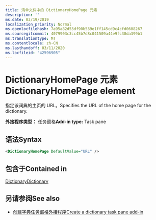 ```yaml
---
title: 清单文件中的 DictionaryHomePage 元素
description: ''
ms.date: 03/19/2019
localization_priority: Normal
ms.openlocfilehash: 7a95a82d53df90b539e1ff145cd9c4cfd0608267
ms.sourcegitcommit: 4079903c3cc45b7d8c041509a44e9fc38da399b1
ms.translationtype: MT
ms.contentlocale: zh-CN
ms.lasthandoff: 03/11/2020
ms.locfileid: "42596905"
---
```

# <a name="dictionaryhomepage-element"></a><span data-ttu-id="57520-102">DictionaryHomePage 元素</span><span class="sxs-lookup"><span data-stu-id="57520-102">DictionaryHomePage element</span></span>

<span data-ttu-id="57520-103">指定该词典的主页的 URL。</span><span class="sxs-lookup"><span data-stu-id="57520-103">Specifies the URL of the home page for the dictionary.</span></span>

<span data-ttu-id="57520-104">**外接程序类型：** 任务窗格</span><span class="sxs-lookup"><span data-stu-id="57520-104">**Add-in type:** Task pane</span></span>

## <a name="syntax"></a><span data-ttu-id="57520-105">语法</span><span class="sxs-lookup"><span data-stu-id="57520-105">Syntax</span></span>

```XML
<DictionaryHomePage DefaultValue="URL" />
```

## <a name="contained-in"></a><span data-ttu-id="57520-106">包含于</span><span class="sxs-lookup"><span data-stu-id="57520-106">Contained in</span></span>

[<span data-ttu-id="57520-107">Dictionary</span><span class="sxs-lookup"><span data-stu-id="57520-107">Dictionary</span></span>](dictionary.md)

## <a name="see-also"></a><span data-ttu-id="57520-108">另请参阅</span><span class="sxs-lookup"><span data-stu-id="57520-108">See also</span></span>

- [<span data-ttu-id="57520-109">创建字典任务窗格外接程序</span><span class="sxs-lookup"><span data-stu-id="57520-109">Create a dictionary task pane add-in</span></span>](../../word/dictionary-task-pane-add-ins.md)
